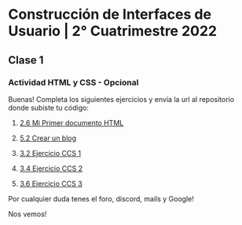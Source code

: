 # Construcción de Interfaces de Usuario | 2° Cuatrimestre 2022

## Clase 1

### Actividad HTML y CSS - Opcional
Buenas! Completa los siguientes ejercicios y envía la url al repositorio donde subiste tu código: 

1. [2.6 Mi Primer documento HTML](https://unahur.github.io/ciu/#/01-html/2.6-mi-primer-documento-HTML)

2. [5.2 Crear un blog](https://unahur.github.io/ciu/#/01-html/5.3-blog-instrucciones)

3. [3.2 Ejercicio CCS 1](https://unahur.github.io/ciu/#/02-css/3.2-ejercicio)

4. [3.4 Ejercicio CCS 2](https://unahur.github.io/ciu/#/02-css/3.4-ejercicio)

5. [3.6 Ejercicio CCS 3](https://unahur.github.io/ciu/#/02-css/3.6-ejercicio)

Por cualquier duda tenes el foro, discord, mails y Google!

Nos vemos!
